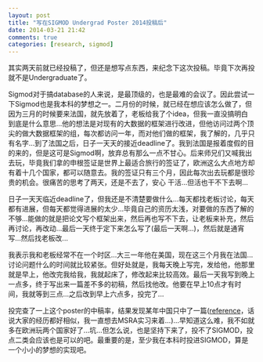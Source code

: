 ```yaml
---
layout: post
title: "写在SIGMOD Undergrad Poster 2014投稿后"
date: 2014-03-21 21:42
comments: true
categories: [research, sigmod]
---
```


其实两天前就已经投稿了，但还是想写点东西，来纪念下这次投稿。毕竟下次再投就不是Undergraduate了。

<!--more-->

Sigmod对于搞database的人来说，是最顶级的，也是最难的会议了。因此尝试一下Sigmod也是我本科的梦想之一。二月份的时候，就已经在想应该怎么做了，但因为三月的时候要来法国，就先放着了，老板给我了个idea，但我一直没搞明白到底是什么意思...他的想法是对现有的大数据的框架进行改进，但他访问过两个顶尖的做大数据框架的组，每次都访问一年，而对他们做的框架，我了解的，几乎只有名字...到了法国之后，日子一天天的接近deadline了。我到法国是报着度假的目的来的，但是这可是Sigmod啊，放弃总有那么一点不甘心。后来师兄们又喊我出去玩，毕竟我们拿的申根签证是世界上最适合旅行的签证了，欧洲这么大点地方却有着十几个国家，都可以随意去。我的签证只有三个月，因此每次出去玩都是很珍贵的机会。很痛苦的思考了两天，还是不去了，安心 干活...但活也干不下去啊...

日子一天天临近deadline了，但我还是不清楚要做什么...每天都找老板讨论，每天都有进展，但每天都觉得进展的太少...毕竟自己的资历太浅，对要做的东西了解的不够...能做的就是把论文写个框架出来，然后再也写不下去，让老板来补充，然后再讨论，再改动...最后一天终于定下来怎么写了(最后一天啊...)，然后就是通宵写...然后找老板改...

我表示我和老板经常不在一个时区...大三一年他在美国，现在这三个月我在法国...讨论问题什么的时间就比较紧张。但好处就是，我每天晚上写完，发给他，他那里就是早上，他改完我给我，我就起床了，修改起来比较高效。最后一天我写到晚上一点多，终于写出来一篇差不多的初稿，然后找他改。他要在早上10点才有时间，我就等到三点...之后改到早上六点多，投完了...

投完查了一上这个poster的中稿率，结果发现某年中国只中了一篇([reference](http://www.ustcif.org/default.php/content/841/)，话说大家的经历都好相似，我一直想去MSRA实习来着...)...早知道这么难，我不如就多在欧洲玩两个国家好了...坑...但怎么说，也是坚持下来了，投不了SIGMOD，投点二类会应该也是可以的吧。最重要的是，至少我在本科时投进SIGMOD，算是一个小小的梦想的实现吧。

